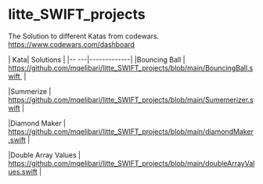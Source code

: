 # litte_SWIFT_projects

The Solution to different Katas from codewars. https://www.codewars.com/dashboard


| Kata|  Solutions |
|-- ---|-------------|
|Bouncing Ball            |    https://github.com/mqelibari/litte_SWIFT_projects/blob/main/BouncingBall.swift          |

|Summerize                |    https://github.com/mqelibari/litte_SWIFT_projects/blob/main/Sumemerizer.swift           |

|Diamond Maker         |    https://github.com/mqelibari/litte_SWIFT_projects/blob/main/diamondMaker.swift        |

|Double Array Values  |    https://github.com/mqelibari/litte_SWIFT_projects/blob/main/doubleArrayValues.swift  |

